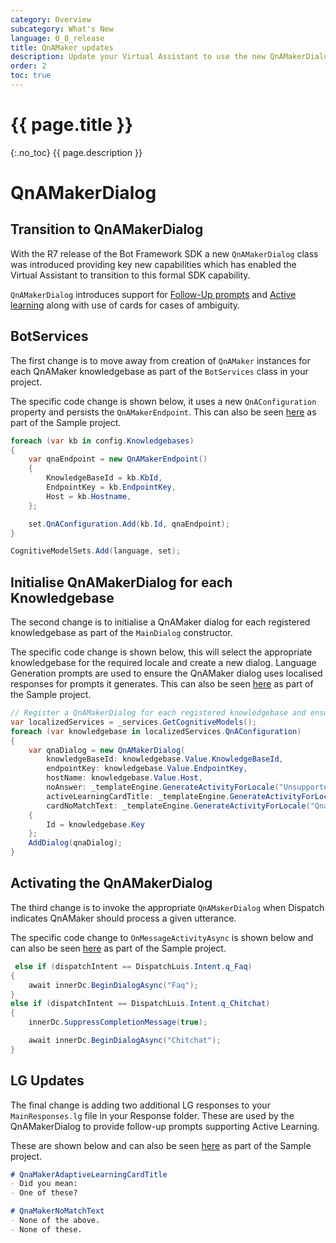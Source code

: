 ```yaml
---
category: Overview
subcategory: What's New
language: 0_8_release
title: QnAMaker updates
description: Update your Virtual Assistant to use the new QnAMakerDialog capabilities including Active Learning.
order: 2
toc: true
---
```


# {{ page.title }}
{:.no_toc}
{{ page.description }}

# QnAMakerDialog

## Transition to QnAMakerDialog

With the R7 release of the Bot Framework SDK a new `QnAMakerDialog` class was introduced providing key new capabilities which has enabled the Virtual Assistant to transition to this formal SDK capability.

`QnAMakerDialog` introduces support for [Follow-Up prompts](https://docs.microsoft.com/en-us/azure/cognitive-services/qnamaker/how-to/multiturn-conversation) and [Active learning](https://docs.microsoft.com/en-us/azure/cognitive-services/qnamaker/how-to/improve-knowledge-base) along with use of cards for cases of ambiguity. 

## BotServices

The first change is to move away from creation of `QnAMaker` instances for each QnAMaker knowledgebase as part of the `BotServices` class in your project.

The specific code change is shown below, it uses a new `QnAConfiguration` property and persists the `QnAMakerEndpoint`. This can also be seen [here](https://github.com/microsoft/botframework-solutions/blob/master/templates/Virtual-Assistant-Template/csharp/Sample/VirtualAssistantSample/Services/BotServices.cs) as part of the Sample project.

```csharp
foreach (var kb in config.Knowledgebases)
{
    var qnaEndpoint = new QnAMakerEndpoint()
    {
        KnowledgeBaseId = kb.KbId,
        EndpointKey = kb.EndpointKey,
        Host = kb.Hostname,
    };

    set.QnAConfiguration.Add(kb.Id, qnaEndpoint);
}

CognitiveModelSets.Add(language, set);
```

## Initialise QnAMakerDialog for each Knowledgebase

The second change is to initialise a QnAMaker dialog for each registered knowledgebase as part of the `MainDialog` constructor.

The specific code change is shown below, this will select the appropriate knowledgebase for the required locale and create a new dialog. Language Generation prompts are used to ensure the QnAMaker dialog uses localised responses for prompts it generates. This can also be seen [here](https://github.com/microsoft/botframework-solutions/blob/master/templates/Virtual-Assistant-Template/csharp/Sample/VirtualAssistantSample/Dialogs/MainDialog.cs) as part of the Sample project.

```csharp
// Register a QnAMakerDialog for each registered knowledgebase and ensure localised responses are provided.
var localizedServices = _services.GetCognitiveModels();
foreach (var knowledgebase in localizedServices.QnAConfiguration)
{
    var qnaDialog = new QnAMakerDialog(
        knowledgeBaseId: knowledgebase.Value.KnowledgeBaseId,
        endpointKey: knowledgebase.Value.EndpointKey,
        hostName: knowledgebase.Value.Host,
        noAnswer: _templateEngine.GenerateActivityForLocale("UnsupportedMessage"),
        activeLearningCardTitle: _templateEngine.GenerateActivityForLocale("QnaMakerAdaptiveLearningCardTitle").Text,
        cardNoMatchText: _templateEngine.GenerateActivityForLocale("QnaMakerNoMatchText").Text)
    {
        Id = knowledgebase.Key
    };
    AddDialog(qnaDialog);
}
```

## Activating the QnAMakerDialog

The third change is to invoke the appropriate `QnAMakerDialog` when Dispatch indicates QnAMaker should process a given utterance.

The specific code change to `OnMessageActivityAsync` is shown below and can also be seen [here](https://github.com/microsoft/botframework-solutions/blob/master/templates/Virtual-Assistant-Template/csharp/Sample/VirtualAssistantSample/Dialogs/MainDialog.cs) as part of the Sample project.

```csharp
 else if (dispatchIntent == DispatchLuis.Intent.q_Faq)
{
    await innerDc.BeginDialogAsync("Faq");
}
else if (dispatchIntent == DispatchLuis.Intent.q_Chitchat)
{
    innerDc.SuppressCompletionMessage(true);

    await innerDc.BeginDialogAsync("Chitchat");
}
```

## LG Updates

The final change is adding two additional LG responses to your `MainResponses.lg` file in your Response folder. These are used by the QnAMakerDialog to provide follow-up prompts supporting Active Learning.

These are shown below and can also be seen [here](https://github.com/microsoft/botframework-solutions/blob/master/templates/Virtual-Assistant-Template/csharp/Sample/VirtualAssistantSample/Responses/MainResponses.lg) as part of the Sample project.

```markdown
# QnaMakerAdaptiveLearningCardTitle
- Did you mean:
- One of these?

# QnaMakerNoMatchText
- None of the above.
- None of these.
```

